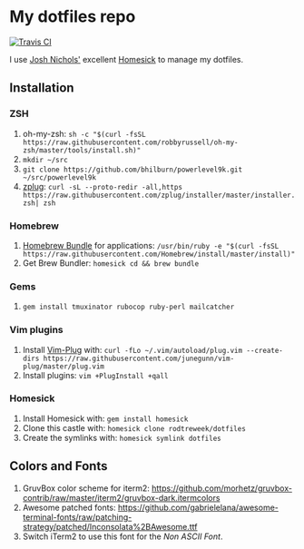 # My dotfiles repo

[![Travis CI](https://travis-ci.org/rodtreweek/dotfiles.svg?branch=master)](https://travis-ci.org/rodtreweek/dotfiles)


I use [Josh Nichols'](https://github.com/technicalpickles) excellent [Homesick](https://github.com/technicalpickles/homesick) to manage my dotfiles.

## Installation

### ZSH

1. oh-my-zsh: `sh -c "$(curl -fsSL https://raw.githubusercontent.com/robbyrussell/oh-my-zsh/master/tools/install.sh)"`
1. `mkdir ~/src`
1. `git clone https://github.com/bhilburn/powerlevel9k.git ~/src/powerlevel9k`
1. [zplug](https://github.com/zplug/zplug): `curl -sL --proto-redir -all,https https://raw.githubusercontent.com/zplug/installer/master/installer.zsh| zsh`

### Homebrew

1. [Homebrew Bundle](https://github.com/Homebrew/homebrew-bundle) for applications: `/usr/bin/ruby -e "$(curl -fsSL https://raw.githubusercontent.com/Homebrew/install/master/install)"`
1. Get Brew Bundler: `homesick cd && brew bundle`

### Gems

1. `gem install tmuxinator rubocop ruby-perl mailcatcher`

### Vim plugins

1. Install [Vim-Plug](https://github.com/junegunn/vim-plug) with: `curl -fLo ~/.vim/autoload/plug.vim --create-dirs https://raw.githubusercontent.com/junegunn/vim-plug/master/plug.vim`
1. Install plugins: `vim +PlugInstall +qall`

### Homesick

1. Install Homesick with: `gem install homesick`
1. Clone this castle with: `homesick clone rodtreweek/dotfiles`
1. Create the symlinks with: `homesick symlink dotfiles`

## Colors and Fonts

1. GruvBox color scheme for iterm2: <https://github.com/morhetz/gruvbox-contrib/raw/master/iterm2/gruvbox-dark.itermcolors>
1. Awesome patched fonts: <https://github.com/gabrielelana/awesome-terminal-fonts/raw/patching-strategy/patched/Inconsolata%2BAwesome.ttf>
1. Switch iTerm2 to use this font for the *Non ASCII Font*.
